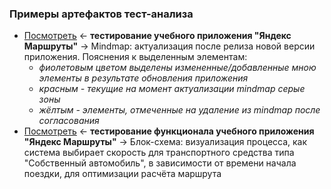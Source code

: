 ### Примеры артефактов тест-анализа
- [Посмотреть](https://github.com/Solution-Found/Solution-Found/tree/master/analysis/assets/mindmap.png) <- **тестирование учебного приложения "Яндекс Маршруты"** -> Mindmap: актуализация после релиза новой версии приложения. Пояснения к выделенным элементам:
    - *фиолетовым цветом выделены измененные/добавленные мною элементы в результате обновления приложения*
    - *красным - текущие на момент актуализации mindmap серые зоны*
    - *жёлтым - элементы, отмеченные на удаление из mindmap после согласования*
- [Посмотреть](https://github.com/Solution-Found/Solution-Found/tree/master/analysis/assets/flowchart.png) <- **тестирование функционала учебного приложения "Яндекс Маршруты"** -> Блок-схема: визуализация процесса, как система выбирает скорость для транспортного средства типа "Собственный автомобиль", в зависимости от времени начала поездки, для оптимизации расчёта маршрута